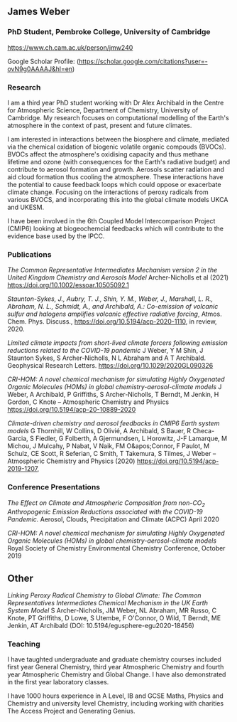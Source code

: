 ## James Weber 
### PhD Student, Pembroke College, University of Cambridge
https://www.ch.cam.ac.uk/person/jmw240

Google Scholar Profile: (https://scholar.google.com/citations?user=-ovN9g0AAAAJ&hl=en)


### Research
I am a third year PhD student working with Dr Alex Archibald in the Centre for Atmospheric Science, Department of Chemistry, University of Cambridge. My research focuses on computational modelling of the Earth's atmosphere in the context of past, present and future climates.   

I am interested in interactions between the biosphere and climate, mediated via the chemical oxidation of biogenic volatile organic compouds (BVOCs). BVOCs affect the atmosphere's oxidising capacity and thus methane lifetime and ozone (with consequences for the Earth's radiative budget) and contribute to aerosol formation and growth. Aerosols scatter radiation and aid cloud formation thus cooling the atmosphere. These interactions have the potential to cause feedback loops which could oppose or exacerbate climate change. Focusing on the interactions of peroxy radicals from various BVOCS, and incorporating this into the global climate models UKCA and UKESM. 

I have been involved in the 6th Coupled Model Intercomparison Project (CMIP6) looking at biogeochemcial feedbacks which will contribute to the evidence base used by the IPCC. 



### Publications
*The Common Representative Intermediates Mechanism version 2 in the United Kingdom Chemistry and Aerosols Model* Archer-Nicholls et al (2021) https://doi.org/10.1002/essoar.10505092.1

*Staunton-Sykes, J., Aubry, T. J., Shin, Y. M., Weber, J., Marshall, L. R., Abraham, N. L., Schmidt, A., and Archibald, A.: Co-emission of volcanic sulfur and halogens amplifies volcanic effective radiative forcing*, Atmos. Chem. Phys. Discuss., https://doi.org/10.5194/acp-2020-1110, in review, 2020.

*Limited climate impacts from short-lived climate forcers following emission reductions related to the COVID-19 pandemic*
J Weber, Y M Shin, J Staunton Sykes, S Archer-Nicholls, N L Abraham and A T Archibald. Geophysical Research Letters. https://doi.org/10.1029/2020GL090326 

*CRI-HOM: A novel chemical mechanism for simulating Highly Oxygenated Organic Molecules (HOMs) in global chemistry-aerosol-climate models*
J Weber, A Archibald, P Griffiths, S Archer-Nicholls, T Berndt, M Jenkin, H Gordon, C Knote – Atmospheric Chemistry and Physics
https://doi.org/10.5194/acp-20-10889-2020

*Climate-driven chemistry and aerosol feedbacks in CMIP6 Earth system models*
G Thornhill, W Collins, D Olivié, A Archibald, S Bauer, R Checa-Garcia, S Fiedler, G Folberth, A Gjermundsen, L Horowitz, J-F Lamarque, M Michou, J Mulcahy, P Nabat, V Naik, FM O&amp;apos;Connor, F Paulot, M Schulz, CE Scott, R Seferian, C Smith, T Takemura, S Tilmes, J Weber – Atmospheric Chemistry and Physics (2020) https://doi.org/10.5194/acp-2019-1207,

### Conference Presentations
*The Effect on Climate and Atmospheric Composition from non-CO$_2$ Anthropogenic Emission Reductions associated with the COVID-19 Pandemic.* Aerosol, Clouds, Precipitation and Climate (ACPC) April 2020

*CRI-HOM: A novel chemical mechanism for simulating Highly Oxygenated Organic Molecules (HOMs) in global chemistry-aerosol-climate models* Royal Society of Chemistry Environmental Chemistry Conference, October 2019

## Other

*Linking Peroxy Radical Chemistry to Global Climate: The Common Representatives Intermediates Chemical Mechanism in the UK Earth System Model*
S Archer-Nicholls, JM Weber, NL Abraham, MR Russo, C Knote, PT Griffiths, D Lowe, S Utembe, F O'Connor, O Wild, T Berndt, ME Jenkin, AT Archibald
(DOI: 10.5194/egusphere-egu2020-18456)


### Teaching
I have taughted undergraduate and graduate chemistry courses included first year General Chemistry, third year Atmospheric Chemistry and fourth year Atmospheric Chemistry and Global Change. I have also demonstrated in the first year laboratory classes.

I have 1000 hours experience in A Level, IB and GCSE Maths, Physics and Chemistry and university level Chemistry, including working with charities The Access Project and Generating Genius. 

